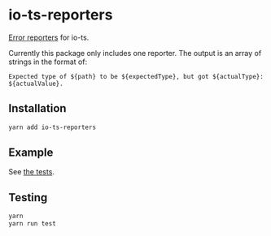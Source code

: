 # io-ts-reporters

[Error reporters](https://github.com/gcanti/io-ts#error-reporters) for io-ts.

Currently this package only includes one reporter. The output is an array of strings in the format of:

`Expected type of ${path} to be ${expectedType}, but got ${actualType}: ${actualValue}.`

## Installation

``` bash
yarn add io-ts-reporters
```

## Example

See [the tests](./tests/index.ts).

## Testing

``` bash
yarn
yarn run test
```

[io-ts]: https://github.com/gcanti/io-ts#error-reporters
